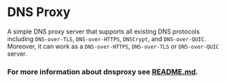 

# DNS Proxy
A simple DNS proxy server that supports all existing DNS protocols including `DNS-over-TLS`, `DNS-over-HTTPS`, `DNSCrypt`, and `DNS-over-QUIC`. Moreover, it can work as a `DNS-over-HTTPS`, `DNS-over-TLS` or `DNS-over-QUIC` server.

### For more information about dnsproxy see [README.md](https://github.com/AdguardTeam/dnsproxy/blob/master/README.md).